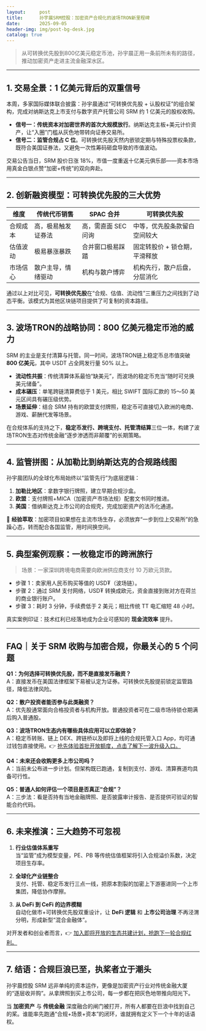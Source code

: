 ```yaml
---
layout:     post
title:      孙宇晨SRM控股：加密资产合规化的波场TRON新里程碑
date:       2025-09-05
header-img: img/post-bg-desk.jpg
catalog: true
---
```


> 从可转换优先股到800亿美元稳定币池，孙宇晨正用一条前所未有的路径，推动加密资产走进主流金融深水区。

---

## 1. 交易全景：1 亿美元背后的双重信号

本周，多家国际媒体联合披露：孙宇晨通过“可转换优先股 + 认股权证”的组合架构，完成对纳斯达克上市支付与数字资产托管公司 SRM 约 1 亿美元的股权收购。  
- **信号一：传统资本对加密世界的首次大规模放行**。纳斯达克主板+美元计价资产，让“入圈”门槛从灰色地带转向证券交易所。  
- **信号二：监管合规占 C 位**。可转换优先股天然内嵌锁定期与特殊投票权条款，既符合美国证券法，又避免一次性筹码砸盘导致的市值波动。  

交易公告当日，SRM 股价日涨 18%，市值一度重返十亿美元俱乐部——资本市场用真金白银点赞“加密+传统”的双向奔赴。

---

## 2. 创新融资模型：可转换优先股的三大优势

| 维度 | 传统代币销售 | SPAC 合并 | 可转换优先股 |
|---|---|---|---|
| 合规成本 | 高，极易触发证券法 | 高，需直面 SEC 问询 | 中等，优先股条款留白空间较大 |
| 估值波动 | 极易暴涨暴跌 | 合并窗口极易踩踏 | 固定转股价 + 锁仓期，平滑释放 |
| 市场信心 | 散户主导，情绪驱动 | 机构与散户博弈 | 机构先行，散户后盘，分层消化 |

通过以上对比可见，**可转换优先股**在“合规、估值、流动性”三重压力之间找到了动态平衡。该模式为其他区块链项目提供了可复制的资本路径。

---

## 3. 波场TRON的战略协同：800 亿美元稳定币池的威力

SRM 的主业是支付清算与托管。同一时间，波场TRON链上稳定币总市值突破 **800 亿美元**，其中 USDT 占全网发行量 50% 以上。  
- **流动性共振**：传统清算体系最怕“缺美元”，而波场的稳定币充当“随时可兑换美元储备”。  
- **成本碾压**：单笔跨链清算费低于 1 美元，相比 SWIFT 国际汇款的 15～50 美元区间具有碾压级优势。  
- **场景延伸**：结合 SRM 持有的欧盟支付牌照，稳定币可直接切入欧洲的电商、游戏、薪酬代发等场景。  

在合规体系的支持之下，**稳定币发行、跨境支付、托管清结算**三位一体，构建了波场TRON生态对传统金融“逐步渗透而非颠覆”的长期策略。

---

## 4. 监管拼图：从加勒比到纳斯达克的合规路线图

孙宇晨团队的全球化布局始终以“监管先行”为底层逻辑：  
1. **加勒比地区**：拿数字银行牌照，建立早期合规沙盒。  
2. **欧盟**：支付牌照+MICA（加密资产市场法规）配套文书同时推进。  
3. **美国**：借纳斯达克上市公司的合规壳，完成加密资产的法币化通道。  

📌 **经验萃取**：加密项目如果想在主流市场生存，必须放弃“一步到位上交易所”的急躁心态，转而配合各国监管，用时间换空间。

---

## 5. 典型案例观察：一枚稳定币的跨洲旅行

> 场景：一家深圳跨境电商需要向欧洲供应商支付 10 万欧元货款。

- 步骤 1：卖家用人民币购买等值的 USD₮（波场链）。  
- 步骤 2：通过 SRM 支付网络，USD₮ 转换成欧元，资金直接到账对方在荷兰的商业银行账户。  
- 步骤 3：耗时 3 分钟，手续费低于 2 美元；相比传统 TT 电汇缩短 48 小时。  

真实案例印证：技术红利已经落地成为企业可感知的 **现金流效率** 提升。

---

## FAQ｜关于 SRM 收购与加密合规，你最关心的 5 个问题

**Q1：为何选择可转换优先股，而不是直接发币融资？**  
A：直接发币在美国法律框架下易被认定为证券。可转换优先股提前锁定监管路径，降低法律风险。

**Q2：散户投资者能否参与此类融资？**  
A：优先股通常面向合格投资者与机构开放。普通投资者可在二级市场待锁仓期满后购入普通股。

**Q3：波场TRON生态内有哪些具体应用可以立即体验？**  
A：稳定币转账、链上 DEX、跨链桥以及即将上线的合规托管入口 App，均可通过钱包直接使用。👉 [抢先体验首批开放额度，点击了解下一波升级入口。](https://okxdog.com/)

**Q4：未来还会收购更多上市公司吗？**  
A：当前未公布进一步计划。但架构既已跑通，复制到支付、游戏、清算赛道均具备可行性。

**Q5：普通人如何评估一个项目是否真正“合规”？**  
A：三步法：看是否持有当地金融牌照、是否披露审计报告、是否提供可验证的智能合约代码。

---

## 6. 未来推演：三大趋势不可忽视

1. **行业估值体系重写**  
   当“监管”成为模型变量，PE、PB 等传统估值框架将引入合规溢价系数，决定项目生存率。  

2. **全球化产业链整合**  
   支付、托管、稳定币发行三点一线，把原本割裂的加密上下游塞进同一个上市集团，降低协作摩擦。  

3. **从 DeFi 到 CeFi 的边界模糊**  
   自动化做市+可转换优先股双重设计，让 **DeFi 逻辑** 和 **上市公司治理** 不再泾渭分明，形成新型“混合金融体”。  

对开发者和创业者而言，👉 [加入即将开放的生态共建计划，抢跑下一轮合规红利。](https://okxdog.com/)

---

## 7. 结语：合规巨浪已至，执桨者立于潮头

孙宇晨控股 SRM 远非单纯的资本运作，更像是加密资产行业对传统金融大厦的“逐层收并购”。从拿牌照到买上市公司，每一步都在把灰色地带推向阳光下。

当 **加密资产** 与 **传统金融** 深度融合的闸门被打开，所有人都要在巨浪中找到自己的桨。谁能率先跑通“合规+场景+资本”的闭环，谁就拥有定义下一个十年的话语权。